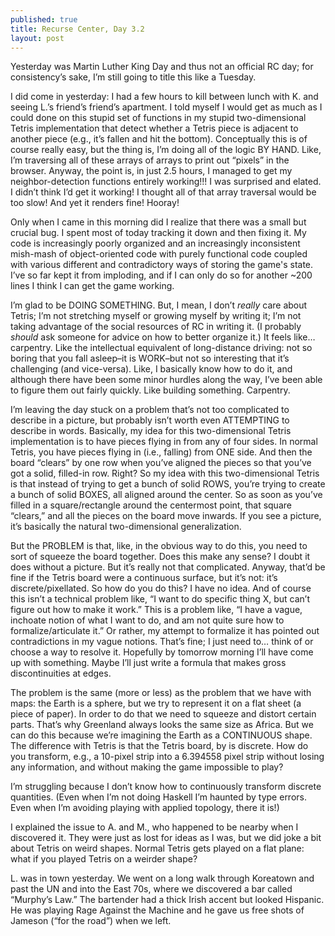 ```yaml
---
published: true
title: Recurse Center, Day 3.2
layout: post
---
```

Yesterday was Martin Luther King Day and thus not an official RC day; for consistency’s sake, I’m still going to title this like a Tuesday.

I did come in yesterday: I had a few hours to kill between lunch with K. and seeing L.’s friend’s friend’s apartment. I told myself I would get as much as I could done on this stupid set of functions in my stupid two-dimensional Tetris implementation that detect whether a Tetris piece is adjacent to another piece (e.g., it’s fallen and hit the bottom). Conceptually this is of course really easy, but the thing is, I’m doing all of the logic BY HAND. Like, I’m traversing all of these arrays of arrays to print out “pixels” in the browser. Anyway, the point is, in just 2.5 hours, I managed to get my neighbor-detection functions entirely working!!! I was surprised and elated. I didn’t think I’d get it working! I thought all of that array traversal would be too slow! And yet it renders fine! Hooray!

Only when I came in this morning did I realize that there was a small but crucial bug. I spent most of today tracking it down and then fixing it. My code is increasingly poorly organized and an increasingly inconsistent mish-mash of object-oriented code with purely functional code coupled with various different and contradictory ways of storing the game's state. I’ve so far kept it from imploding, and if I can only do so for another ~200 lines I think I can get the game working.

I’m glad to be DOING SOMETHING. But, I mean, I don’t *really* care about Tetris; I’m not stretching myself or growing myself by writing it; I’m not taking advantage of the social resources of RC in writing it. (I probably *should* ask someone for advice on how to better organize it.) It feels like… carpentry. Like the intellectual equivalent of long-distance driving: not so boring that you fall asleep–it is WORK–but not so interesting that it’s challenging (and vice-versa). Like, I basically know how to do it, and although there have been some minor hurdles along the way, I’ve been able to figure them out fairly quickly. Like building something. Carpentry.

I’m leaving the day stuck on a problem that’s not too complicated to describe in a picture, but probably isn’t worth even ATTEMPTING to describe in words. Basically, my idea for this two-dimensional Tetris implementation is to have pieces flying in from any of four sides. In normal Tetris, you have pieces flying in (i.e., falling) from ONE side. And then the board “clears” by one row when you’ve aligned the pieces so that you’ve got a solid, filled-in row. Right? So my idea with this two-dimensional Tetris is that instead of trying to get a bunch of solid ROWS, you’re trying to create a bunch of solid BOXES, all aligned around the center. So as soon as you’ve filled in a square/rectangle around the centermost point, that square “clears,” and all the pieces on the board move inwards. If you see a picture, it’s basically the natural two-dimensional generalization.

But the PROBLEM is that, like, in the obvious way to do this, you need to sort of squeeze the board together. Does this make any sense? I doubt it does without a picture. But it’s really not that complicated. Anyway, that’d be fine if the Tetris board were a continuous surface, but it’s not: it’s discrete/pixellated. So how do you do this? I have no idea. And of course this isn’t a technical problem like, “I want to do specific thing X, but can’t figure out how to make it work.” This is a problem like, “I have a vague, inchoate notion of what I want to do, and am not quite sure how to formalize/articulate it.” Or rather, my attempt to formalize it has pointed out contradictions in my vague notions. That’s fine; I just need to… think of or choose a way to resolve it. Hopefully by tomorrow morning I’ll have come up with something. Maybe I’ll just write a formula that makes gross discontinuities at edges.

The problem is the same (more or less) as the problem that we have with maps: the Earth is a sphere, but we try to represent it on a flat sheet (a piece of paper). In order to do that we need to squeeze and distort certain parts. That’s why Greenland always looks the same size as Africa. But we can do this because we’re imagining the Earth as a CONTINUOUS shape. The difference with Tetris is that the Tetris board, by is discrete. How do you transform, e.g., a 10-pixel strip into a 6.394558 pixel strip without losing any information, and without making the game impossible to play?

I’m struggling because I don’t know how to continuously transform discrete quantities. (Even when I’m not doing Haskell I’m haunted by type errors. Even when I’m avoiding playing with applied topology, there it is!)

I explained the issue to A. and M., who happened to be nearby when I discovered it. They were just as lost for ideas as I was, but we did joke a bit about Tetris on weird shapes. Normal Tetris gets played on a flat plane: what if you played Tetris on a weirder shape?

L. was in town yesterday. We went on a long walk through Koreatown and past the UN and into the East 70s, where we discovered a bar called “Murphy’s Law.” The bartender had a thick Irish accent but looked Hispanic. He was playing Rage Against the Machine and he gave us free shots of Jameson (“for the road”) when we left.